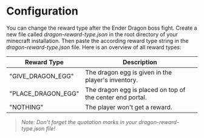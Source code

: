 # Configuration

You can change the reward type after the Ender Dragon boss fight. Create a new file called *dragon-reward-type.json* in the root directory of your minecraft installation. Then paste the according reward type string in the *dragon-reward-type.json* file. Here is an overview of all reward types:

| Reward Type        | Description                                               |
| ------------------ | --------------------------------------------------------- |
| "GIVE_DRAGON_EGG"  | The dragon egg is given in the player's inventory.        |
| "PLACE_DRAGON_EGG" | The dragon egg is placed on top of the center end portal. |
| "NOTHING"          | The player won't get a reward.                            |

> *Note: Don't forget the quotation marks in your dragon-reward-type.json file!*

